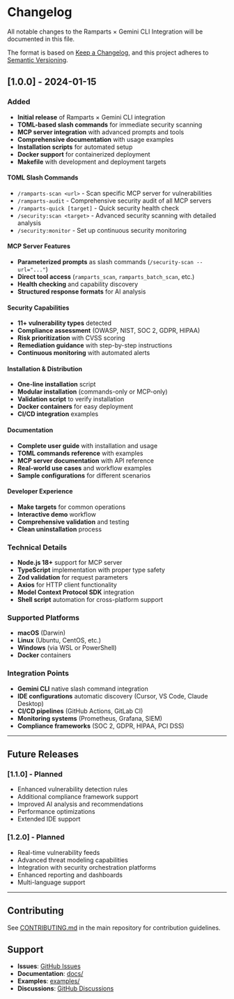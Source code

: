 # Changelog

All notable changes to the Ramparts × Gemini CLI Integration will be documented in this file.

The format is based on [Keep a Changelog](https://keepachangelog.com/en/1.0.0/),
and this project adheres to [Semantic Versioning](https://semver.org/spec/v2.0.0.html).

## [1.0.0] - 2024-01-15

### Added
- **Initial release** of Ramparts × Gemini CLI integration
- **TOML-based slash commands** for immediate security scanning
- **MCP server integration** with advanced prompts and tools
- **Comprehensive documentation** with usage examples
- **Installation scripts** for automated setup
- **Docker support** for containerized deployment
- **Makefile** with development and deployment targets

#### TOML Slash Commands
- `/ramparts-scan <url>` - Scan specific MCP server for vulnerabilities
- `/ramparts-audit` - Comprehensive security audit of all MCP servers
- `/ramparts-quick [target]` - Quick security health check
- `/security:scan <target>` - Advanced security scanning with detailed analysis
- `/security:monitor` - Set up continuous security monitoring

#### MCP Server Features
- **Parameterized prompts** as slash commands (`/security-scan --url="..."`)
- **Direct tool access** (`ramparts_scan`, `ramparts_batch_scan`, etc.)
- **Health checking** and capability discovery
- **Structured response formats** for AI analysis

#### Security Capabilities
- **11+ vulnerability types** detected
- **Compliance assessment** (OWASP, NIST, SOC 2, GDPR, HIPAA)
- **Risk prioritization** with CVSS scoring
- **Remediation guidance** with step-by-step instructions
- **Continuous monitoring** with automated alerts

#### Installation & Distribution
- **One-line installation** script
- **Modular installation** (commands-only or MCP-only)
- **Validation script** to verify installation
- **Docker containers** for easy deployment
- **CI/CD integration** examples

#### Documentation
- **Complete user guide** with installation and usage
- **TOML commands reference** with examples
- **MCP server documentation** with API reference
- **Real-world use cases** and workflow examples
- **Sample configurations** for different scenarios

#### Developer Experience
- **Make targets** for common operations
- **Interactive demo** workflow
- **Comprehensive validation** and testing
- **Clean uninstallation** process

### Technical Details
- **Node.js 18+** support for MCP server
- **TypeScript** implementation with proper type safety
- **Zod validation** for request parameters
- **Axios** for HTTP client functionality
- **Model Context Protocol SDK** integration
- **Shell script** automation for cross-platform support

### Supported Platforms
- **macOS** (Darwin)
- **Linux** (Ubuntu, CentOS, etc.)
- **Windows** (via WSL or PowerShell)
- **Docker** containers

### Integration Points
- **Gemini CLI** native slash command integration
- **IDE configurations** automatic discovery (Cursor, VS Code, Claude Desktop)
- **CI/CD pipelines** (GitHub Actions, GitLab CI)
- **Monitoring systems** (Prometheus, Grafana, SIEM)
- **Compliance frameworks** (SOC 2, GDPR, HIPAA, PCI DSS)

---

## Future Releases

### [1.1.0] - Planned
- Enhanced vulnerability detection rules
- Additional compliance framework support
- Improved AI analysis and recommendations
- Performance optimizations
- Extended IDE support

### [1.2.0] - Planned  
- Real-time vulnerability feeds
- Advanced threat modeling capabilities
- Integration with security orchestration platforms
- Enhanced reporting and dashboards
- Multi-language support

---

## Contributing

See [CONTRIBUTING.md](../CONTRIBUTING.md) in the main repository for contribution guidelines.

## Support

- **Issues**: [GitHub Issues](https://github.com/getjavelin/ramparts/issues)
- **Documentation**: [docs/](docs/)
- **Examples**: [examples/](examples/)
- **Discussions**: [GitHub Discussions](https://github.com/getjavelin/ramparts/discussions)